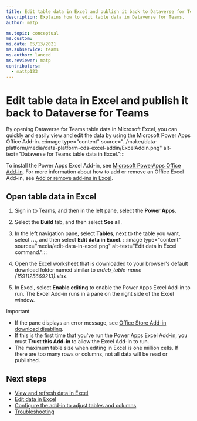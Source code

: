 ```yaml
---
title: Edit table data in Excel and publish it back to Dataverse for Teams | Microsoft Docs
description: Explains how to edit table data in Dataverse for Teams.
author: matp

ms.topic: conceptual
ms.custom: 
ms.date: 05/13/2021
ms.subservice: teams
ms.author: lanced
ms.reviewer: matp
contributors:
  - mattp123
---
```


# Edit table data in Excel and publish it back to Dataverse for Teams

By opening Dataverse for Teams table data in Microsoft Excel, you can quickly and easily view and edit the data by using the Microsoft Power Apps Office Add-in.
:::image type="content" source="../maker/data-platform/media/data-platform-cds-excel-addin/ExcelAddin.png" alt-text="Dataverse for Teams table data in Excel.":::

To install the Power Apps Excel Add-in, see [Microsoft PowerApps Office Add-in](https://appsource.microsoft.com/product/office/WA104380330?tab=Overview). For more information about how to add or remove an Office Excel Add-in, see [Add or remove add-ins in Excel](https://support.office.com/article/add-or-remove-add-ins-in-excel-0af570c4-5cf3-4fa9-9b88-403625a0b460).

## Open table data in Excel

1. Sign in to Teams, and then in the left pane, select the **Power Apps**.
1. Select the **Build** tab, and then select **See all**.
1. In the left navigation pane, select **Tables**, next to the table you want, select **…**, and then select **Edit data in Excel**.
   :::image type="content" source="media/edit-data-in-excel.png" alt-text="Edit data in Excel command.":::

1. Open the Excel worksheet that is downloaded to your browser's default download folder named similar to *crdcb_table-name (1591125669213).xlsx*.
1. In Excel, select **Enable editing** to enable the Power Apps Excel Add-in to run. The Excel Add-in runs in a pane on the right side of the Excel window.

> [!IMPORTANT]
> - If the pane displays an error message, see [Office Store Add-in download disabling](../maker/data-platform/data-platform-excel-addin.md#office-store-add-in-download-disabling).
> - If this is the first time that you've run the Power Apps Excel Add-in, you must **Trust this Add-in** to allow the Excel Add-in to run.
> - The maximum table size when editing in Excel is one million cells. If there are too many rows or columns, not all data will be read or published.

## Next steps
- [View and refresh data in Excel](../maker/data-platform/data-platform-excel-addin.md#view-and-refresh-data-in-excel)
- [Edit data in Excel](../maker/data-platform/data-platform-excel-addin.md#edit-data-in-excel)
- [Configure the add-in to adjust tables and columns](../maker/data-platform/data-platform-excel-addin.md#configure-the-add-in-to-adjust-tables-and-columns)
- [Troubleshooting](../maker/data-platform/data-platform-excel-addin.md#troubleshooting)
